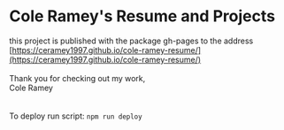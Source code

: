# Cole Ramey's Resume and Projects

this project is published with the package gh-pages to the address [https://ceramey1997.github.io/cole-ramey-resume/](https://ceramey1997.github.io/cole-ramey-resume/)
<br>
    <br>Thank you for checking out my work,
            <br>Cole Ramey
<br>
<br>
<br>To deploy run script: ```npm run deploy```